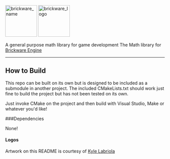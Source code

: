 <img src="http://i.imgur.com/83X6Kfn.png" alt="brickware_name" height="100">
<img src="http://i.imgur.com/Qje9ZhI.png" alt="brickware_logo" height="100">

A general purpose math library for game development
The Math library for [Brickware Engine](http://github.com/Honeybunch/Brickware-Engine)

------

## How to Build

This repo can be built on its own but is designed to be included as a submodule in another project. The included CMakeLists.txt should work just fine to build the project but has not been tested on its own. 

Just invoke CMake on the project and then build with Visual Studio, Make or whatever you'd like!

###Dependencies

None!

#### Logos
Artwork on this README is courtesy of [Kyle Labriola](http://www.kylelabriola.com/)
